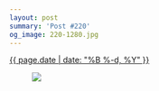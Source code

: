 ```yaml
---
layout: post
summary: 'Post #220'
og_image: 220-1280.jpg
---
```


<p>
 <time>
  <a href="/220">
   {{ page.date | date: "%B %-d, %Y" }}
  </a>
 </time>
 <a href="/220">
  <figure data-taken="11/19/2013">
   <img sizes="(min-width: 700px) 50vw, calc(100vw - 2rem)" src="{{ site.assets_url }}/220-640.jpg" srcset="{{ site.assets_url }}/220-1280.jpg 1280w, {{ site.assets_url }}/220-960.jpg 960w, {{ site.assets_url }}/220-640.jpg 640w, {{ site.assets_url }}/220-320.jpg 320w"/>
  </figure>
 </a>
</p>
